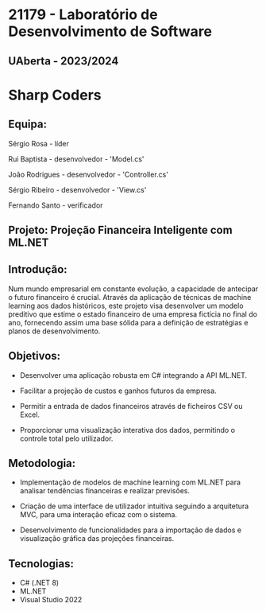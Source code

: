 # 21179 - Laboratório de Desenvolvimento de Software

## UAberta - 2023/2024

# Sharp Coders

## Equipa:

Sérgio Rosa - líder 

Rui Baptista - desenvolvedor - 'Model.cs'

João Rodrigues - desenvolvedor - 'Controller.cs'

Sérgio Ribeiro - desenvolvedor - 'View.cs'

Fernando Santo - verificador

## Projeto: Projeção Financeira Inteligente com ML.NET

## Introdução: 

Num mundo empresarial em constante evolução, a capacidade de antecipar o futuro financeiro é crucial. 
Através da aplicação de técnicas de machine learning aos dados históricos, este projeto visa desenvolver 
um modelo preditivo que estime o estado financeiro de uma empresa fictícia no final do ano, fornecendo 
assim uma base sólida para a definição de estratégias e planos de desenvolvimento.

## Objetivos:

- Desenvolver uma aplicação robusta em C# integrando a API ML.NET.

- Facilitar a projeção de custos e ganhos futuros da empresa.

- Permitir a entrada de dados financeiros através de ficheiros CSV ou Excel.

- Proporcionar uma visualização interativa dos dados, permitindo o controle total pelo utilizador.

## Metodologia:

- Implementação de modelos de machine learning com ML.NET para analisar tendências financeiras e realizar previsões.

- Criação de uma interface de utilizador intuitiva seguindo a arquitetura MVC, para uma interação eficaz com o sistema.

- Desenvolvimento de funcionalidades para a importação de dados e visualização gráfica das projeções financeiras.

## Tecnologias:

- C# (.NET 8)
- ML.NET
- Visual Studio 2022